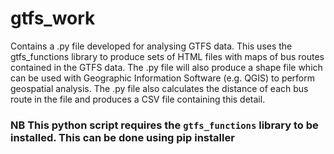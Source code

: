 # gtfs_work

Contains a .py file developed for analysing GTFS data. This uses the gtfs_functions library to produce sets of HTML files with maps of bus routes contained in the GTFS data.
The .py file will also produce a shape file which can be used with Geographic Information Software (e.g. QGIS) to perform geospatial analysis.
The .py file also calculates the distance of each bus route in the file and produces a CSV file containing this detail.

### NB This python script requires the `gtfs_functions` library to be installed. This can be done using pip installer
